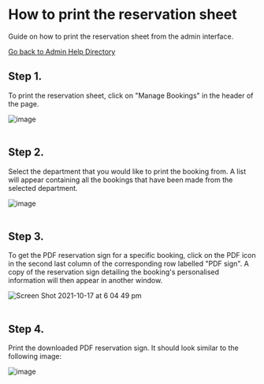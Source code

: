 # How to print the reservation sheet
Guide on how to print the reservation sheet from the admin interface.

[Go back to Admin Help Directory](https://thomcleary.github.io/cits3200-unipark-booking/admin_directory)

## Step 1.

To print the reservation sheet, click on "Manage Bookings" in the header of the page.

![image](https://user-images.githubusercontent.com/88474382/137616781-2d5aa5bc-1fe6-4327-b28e-4c69771e1f5b.png)
<br><br>

## Step 2. 

Select the department that you would like to print the booking from. A list will appear containing all the bookings that have been made from the selected department.

![image](https://user-images.githubusercontent.com/88474382/137616663-099e1e03-a991-4971-9c35-f5a927986a55.png)
<br><br>

## Step 3.

To get the PDF reservation sign for a specific booking, click on the PDF icon in the second last column of the corresponding row labelled "PDF sign". A copy of the reservation sign detailing the booking's personalised information will then appear in another window.

![Screen Shot 2021-10-17 at 6 04 49 pm](https://user-images.githubusercontent.com/88474382/137624616-2b0a75ee-2183-4c12-9e9a-da53ef9aaf76.png)
<br><br>

## Step 4.

Print the downloaded PDF reservation sign. It should look similar to the following image:

![image](https://user-images.githubusercontent.com/88474382/137621388-a659cfe6-b749-4c14-99ec-383782ec30f9.png)
<br><br>

